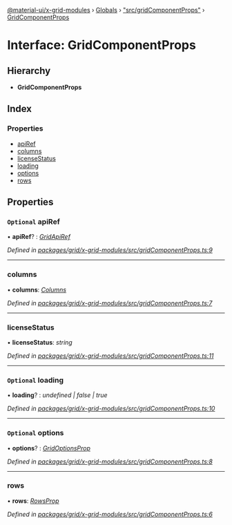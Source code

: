 [@material-ui/x-grid-modules](../README.md) › [Globals](../globals.md) › ["src/gridComponentProps"](../modules/_src_gridcomponentprops_.md) › [GridComponentProps](_src_gridcomponentprops_.gridcomponentprops.md)

# Interface: GridComponentProps

## Hierarchy

* **GridComponentProps**

## Index

### Properties

* [apiRef](_src_gridcomponentprops_.gridcomponentprops.md#optional-apiref)
* [columns](_src_gridcomponentprops_.gridcomponentprops.md#columns)
* [licenseStatus](_src_gridcomponentprops_.gridcomponentprops.md#licensestatus)
* [loading](_src_gridcomponentprops_.gridcomponentprops.md#optional-loading)
* [options](_src_gridcomponentprops_.gridcomponentprops.md#optional-options)
* [rows](_src_gridcomponentprops_.gridcomponentprops.md#rows)

## Properties

### `Optional` apiRef

• **apiRef**? : *[GridApiRef](../modules/_src_models_gridapiref_.md#gridapiref)*

*Defined in [packages/grid/x-grid-modules/src/gridComponentProps.ts:9](https://github.com/mui-org/material-ui-x/blob/02342a6/packages/grid/x-grid-modules/src/gridComponentProps.ts#L9)*

___

###  columns

• **columns**: *[Columns](../modules/_src_models_coldef_coldef_.md#columns)*

*Defined in [packages/grid/x-grid-modules/src/gridComponentProps.ts:7](https://github.com/mui-org/material-ui-x/blob/02342a6/packages/grid/x-grid-modules/src/gridComponentProps.ts#L7)*

___

###  licenseStatus

• **licenseStatus**: *string*

*Defined in [packages/grid/x-grid-modules/src/gridComponentProps.ts:11](https://github.com/mui-org/material-ui-x/blob/02342a6/packages/grid/x-grid-modules/src/gridComponentProps.ts#L11)*

___

### `Optional` loading

• **loading**? : *undefined | false | true*

*Defined in [packages/grid/x-grid-modules/src/gridComponentProps.ts:10](https://github.com/mui-org/material-ui-x/blob/02342a6/packages/grid/x-grid-modules/src/gridComponentProps.ts#L10)*

___

### `Optional` options

• **options**? : *[GridOptionsProp](../modules/_src_gridcomponentprops_.md#gridoptionsprop)*

*Defined in [packages/grid/x-grid-modules/src/gridComponentProps.ts:8](https://github.com/mui-org/material-ui-x/blob/02342a6/packages/grid/x-grid-modules/src/gridComponentProps.ts#L8)*

___

###  rows

• **rows**: *[RowsProp](../modules/_src_models_rows_.md#rowsprop)*

*Defined in [packages/grid/x-grid-modules/src/gridComponentProps.ts:6](https://github.com/mui-org/material-ui-x/blob/02342a6/packages/grid/x-grid-modules/src/gridComponentProps.ts#L6)*
